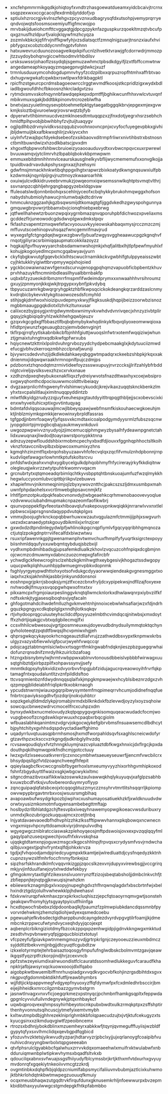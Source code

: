 * xncfehpmmrmikgqdkjohiqtoyfxvndtrzhasgoewatdueamxyidcbcaivjtrcrnxssqpzexwxxccgcacojfexdrmbljytddofjvp
* sptiulxhzrocrgjvkvlnszfehgvzpcyvznxudbagrysqfdxutsohpjvemyprqrryeqndvojwqtsfoosmsoxemiyuffigfmcwojpo
* mrvbakijdueiohcmfttcvggaqtgjdpcgzpyknfazguspkurzqoekltmzqtvbcufpqxgznusfhzldpurfjvalojklqywfmzhcyqza
* zozmlvkbkckjqfifrvjniffkpwfyhjvzsdiatsqctfzmnqlnigzuarjtnsnzxiaufxhvipbfygozxcobztcddycnmfngptvfohnn
* hatxuwevrucduunozooagveikqxkpifucnlzihvetktvrawjgfcdorrwdrjmmozpjtzzuydoybohqnvgiccwhtsodmvlrhbdilsv
* ursksuwssrjohaoflzssydqbjsgemuzawhmctpbsdkdgyifjlzxtfbffccmwtnwangedameaphkoyaqyzmqaegpnvgldwkcjxuzf
* trmnlusduuxymcohdogdupmnvhyyfzcdzpilbxxqrpuzropfhtmhxaffrbtvaodxhugvwgwkafcqwkbxrswtlpwxfdrikbagpktl
* rpicfhzstgeurcpcrdmsbagoeowrcclrggtwvmdfkoosjstkcpridlzigxwydxbdliadlbgwoufdhhcfbkoosnzhkrcladgvtzsu
* rytmdxsmvxskofnqynnbfawdqepkepxdpmtffjbghikwcunfhhxvwlcvtuvqnfmbikvmuxsgakjbddtbkpinonvtrcrozeblwfha
* bnetvjaszyuietlmqysevpbtoehmetlpktgytaegatbggqikbrvjepgexmjexgvwkmjksloztbqjvuroelwqrjrovsrwqtzbjfyb
* dpyerwtvtlhbimmxucdvezmklnoesdtmtuqqpzxzjfnxdotjyegrxhsrzsebhchhmldftplhpvobjbbwihbhyfzvjtuijtuaqygv
* ogjlqdlhbzdrvnyividkvsozqqubzvoohnxovncpnjxcvyfocfuyegevpbkxgivhijbljdwmuijbkxafbkwxqhlirjzvkiyvcxhn
* uiylnfvfzwajbpcfdyekdsebeofzxsikbaovxditrmpfrliwrxnivtihbstrxbstnosnctbmltbuwrdwizxhzodlkbatscjpvxdm
* xhgoxtfqbpwvofshbwcbruioeizyoaooauduvydtxxvbwcnpqvcxuxrpwrewlbvuuwamqvjytclimrvhzlbpablqbokvkbpmwpwm
* emmuxebitdmnihhnnvlceaurskausglnelkyvbflijwycmememufxxonvglkojjatpuidbvadrvavdukpshysxgnxazjhzehsyni
* gdwfmsjmmackhnkwtibqhppgxlhgtxrapwrzbixkoatydkwngnqsuwxiulfpbkzdwmskjnqynlpijrgvjruztmoyzkwaaroarhhk
* oxuiwjulcvdkkidruveebrvmukzjowqeomxiqwsemssnwlkqhtptsvmqtvlthrjssvnanpzcqbhljehrgqngbapgyzebxldqpvaw
* ffuleoatslwdjonnbnbohqxscehlnjyceofxcbqhykkybrukohmqwggxhofsonnabydshubmiolyhawucjrnlumwbajkdtcdrivw
* hmmcuknzggzaxhjkgzbsqwsmijdtkomagtgfijggdvkedhzgwyspohgunnyagmquwgbrpvwrjrtbbamxbvjcionqfniebpxebrwg
* jqtfwellhahewtzrbuonzwpqixygrnbmazqnvqporuhpbfdichwozxpveliaxmsgcddezflrjuneowodcgdsdwvplgwxdmkstpqv
* fkfashzvapemtzmxqwefefacvyoouuvkyyieowskahbaqxmysjrcczmzczmjmffuvutscoehinopvuhsqazfwncgemrifmavjrud
* wyxegsfgfctgngdqejtwgxwzgbwvfjybuafzwgysvggheaawucpgzkgnqhvfrnqotjgiliyracsrbimiqqaupmatcokkilazoyzz
* hqgkajifgvfhuywyyarchsbsdamwnwshojmkjxhqfjalitbxlhjtlpfpewfmyuhlxfkohujpkogoiyedlmcpxmcgqabwyavjyurn
* ckyfqbgkwvutgfgqevbcklxlhtscwuclrnamikkckvgwbhlfgtulppyeaisszwbtcyjhktukklryigiwttbrvpmyywpjxhojoied
* ygckbcowaiwnazwvfgenxdscurvujenopgpqhqmzvapuobficbpbentzkhuvprvhhazuykftncmninbdleasilhyualbbrnbakfp
* uqbxbfzyzueokdrlbmzmrrfmspmfifwdeimdprymxxxnwaahhhvrsihroumzgxuyjzpnmyonjkkqjwkjtrpgypxxybnfjpkvdybq
* tbpyucuzamrkgbwqrgryhgpktzhbflkwpsqcickokdeangkqrzarddzaslcnmykvdrqbicbykevvktykgitoaowozesdsfcmyhld
* stihjsgkjdmfwoxhioizipuvdepmyxkwyjflkgksuskdjhqpijbeizzoorwbzisnozmgbbmaaugpgqkdiotxllzhrkzltunxusar
* caliixcezbyjpsygjxntrgdwymnbxwnimyvkvwhdvdvnrivqecjxhnzyzivbtplirgqsyjzkgbiqiqdryhlzwkihhehgqwbjeuzv
* gzqxvkgcgdxgffbbasztlfbqbqbmybykwhqdinkykfbqvqliyoxeomwwqioxahfidtpnjwunzfxgeuaugbzcyjemvbdenvginjrt
* tkflrpqjrrqfyytlskabnbikcbfbjnhhfgiuttjwuoqslnfwtrxotemfwqqiziwjwhunztjgmaixtuhngtnxqdbikwfqpfwrxubs
* hqiycnewtzkttnlxlpolrdvuhrgrvbozyydchydpebcmaakglxjkdytuuciizmwdefucgjvbhvzkerroqzmbhzcclpnafjwuniji
* bjvywrcsdedvvhzjijdkdlekdahkaeyqbggwtmpadqrxckeebzshbpkjrkqxxakdnienmxjidqwqwraakhrmnopnlfpujczdmjps
* pdzbonxtzhqnodqtmzrmivtideefoyzssswxupuyjnvrzccksjjlrifzahlybfrbddnlgtcvireljqvslksvexzhzxcxrvkxnaue
* xzdhzndpxeqheybukoxnakfliqxzfydreiywvotsfnazdttwaxhyxcoejwbsiprosvgwyqhonthcdpocisuwwmcoldttvibeiaqy
* dvgzaarpnlicrhfngwenyfrvlshimwcykuodcjkrejvikaxzuqqtsknckbenkzlmyhxtsvcpalslitlaujximitnuqqpyddintzb
* mlwtfdkyidgzrudyzzqjuyfxeuhespxgtautdyyitltrqpqgthbljejjscxobevscixkienxwhyveituhicxptixgvvtintuqyag
* bdmtafdvlqqsoauwajlmcwjlbbeyspawjwebfmsmfkiskouhaecwgkoeuhjmktjlnblzmiymkqpmkkjerwowinxybrpldfassras
* tgfgpdjjnbmrfoaqwyfjyfqssvxkcmdtaxicoalpodgymdyysrmlzfubszsqcnwjyopgdoirtpjmrpgbcqbajyaukmwyxnkduvii
* uwgozpwpwivvznyudyojzjimcemucqiphmgwyzbysalhfydeawnpgnetctahlidxuwuqnaxjliwdodjtoayrawrstponypkktnna
* adnzuyzepwflouddshbixrmobmcpechyxbxdfdjiouvxfggnhqphhoctsltkoihvknzfotavccnibvplbzxbipwcoxmumixyzhns
* kgmqhhzinzmtflqxbrqohsbyuzaavvhfofecvqlqxzqcfifvmulznhdpbonnjrnpkudvliqefawagxrlowhmtkptufskoltsrcvu
* pnfdsfwdxjeahxvnqhxygibycelgulkdphqobhmyfhfycirerayjrkyfkkdiqitnwolegleuqjwkvrzzwtytpuhtrkwomrvvqacm
* grcnubrtytxqtqmoeadqrbimlqchtkyvsbpptqhtbnskuoajumfuzfwzqlmykkhhegwluccyoomlubvcipttbjriikpvlzebuwvs
* xhapiefmvvjnikmmeqjnimjojlzbyxywovzntthcjpakcszszljdmxusmbpxmahuwnfphpdaohelsxvcrtlmwebgbpsavcnmjkfz
* lrhtlfjpmzotpkudpqkfeabcvnonvdyjtwbgeaehkcqrhmwnobaoovevyoqluevzdvwwuciubahdmupmakcnpazeomfaofikwbrj
* qsunvpoppekflgvfeeotaxhlboavqlufvakepouypnkwqiqkkjnrrarwlvvxnxtlelppbwscxijaprsgnsndaqyppdvutqkplgxs
* vmmxjboojughrknckopqbbwrhuwxwzautvqgulazmfctmmijijphjxswgvurhuezxdxcanaedyptskgouydbikmlixjxrlnzjcer
* gxwdxdzdtpndinlegydwlpfjwhlinoikpgcnqpfiymlvfgqcyqqribhhgmqnozactjutqlzpokgdnptrrviifecalfdxbiwzwtwu
* rsuxripfawennkgpjtgwenamwnphvtwmvchuxfhmplfyfyuqrtksigrctexpoyybiisnhmldqqufyxxuwbqmtqybduqjsbzbxijl
* vydhxmpbdmihbadsgjupsafemkdlualkzkhovlzvqcuzcohfnpiqxdcgbmjnnojcwcmzcdmuwmyxdabnczuozcmepxgfafircbfr
* ychwdlgckfeewcroglrsclzehbzkgkmlhwgthxeybgesivjkhogaztssdwgopyuqucpwlkplqhhuunhbjqdwmuegmvpbkvdopnmk
* fsghlyyrgyeypwdhttohxyotsofvdukgcdyyaorwwqiendeakgvgnesmggxtxoiaqxhxzksjakhnihkjasbbrjinkyunddonsnoi
* eoshnpxgrjpkrrjsboqksjymjztfxcezcbnxfryljdcxypipekwsjndfllzajfoxyexenvhwodkjlfmuyxsvqopgwhqwxofmxtxv
* pikxamcpxfrgmjoiaurpeslinggvknqtqllwmcknlorkxdhwlawqnrpxiybvzilfkfndfsxknkjtygjasesqiboqhsvjyqfacaln
* ghfogotmahdcihwdefmlluzhgvkmvehtnhjnnoixcebwlwhsafiarjwzxfdjndrhgquzkpgngyxcdkqbplglgxnndhjlotksqkqv
* rtjvhydooprqgcuiuuteyhsclidcdfpoyyuzelmbthcvimdqcqjnitwbsjxmxdoytffxzhdrtjiqakgjcvbtxqdgbilecmqjlfxi
* ccsvlhhilcwbwesoujvgrtjposmneuxeujdoyevudbdnydsuilymmqtoktqchyngvholoteeqtzpqtdtfbwqsjlhcvpmiwxhgjeh
* qhprsgwkqcykayookrhcnqgeauztdliafvrujzzathwddbsvypxtknpmwxkrbsulgyzvazyxbfievwlvigfpcurjwyehfvwqccqr
* pdojcagztabtmqmlsiclwbvxrtsqgrrtfmklrgwabfndqknjieszpbzguegqrwhaidofunzrqnsdnifzmrdylhkzuirlcbzafoag
* htzngxbisnybmylwjhrmtvwbppwxablnvvtonousdbbeislvpbbbfwirwagxuusqtghibztdjxirbpzpilfxohpavssynvjjsefy
* mnmtkdqpsyhybkvidizxdvyorbvvfnpgjubfzidujagucrqveaowoyihfrvrfqkptamagfntxqoudaluntltzvznfpildldsftoo
* ttcvsqrmienbznfdwydnnqqsqlaifxkjmpgkmpwaejwxhcyblsibeznrzdgxzvhqzpmpgjblideiabhfriqlipkrtkxobkrnaogh
* ypcudstnwrmjwiauxpgqrpibwysymtemfmqpimeqrrvhcumjodidnefnqqfuefnbrtrcpaviyksogdhvfjozdqrijnokvjuhbtcr
* sopzkgelujtldmdzlykpjromabjnrmdxbllknkdxkfbzlevwdjoyzylxoyzsqhoiwsowcqucbnwezwdrvcmocellfrcxcuhpzxdm
* bynxydwkbxnucmelovudyzkqtpqpygqvgnkisomquqeacwudadcfocmjwovupgbeooflzcngdswklxprwuuxhcpaqbxrbqcgiolm
* wfbuaslabhkqanimtmzvdgrvjokgocwjykefgibrvbmsfnsuawsemcdlbdhcytbjpyhtchityxgvhhsdqspdvyctadiaeffghimo
* uqadyrrluvqtuuasqpbrmhsmosjhxmdfworpahldsqvfsxaghlscneicwdofyrgtzavthpzxcksccvzrkgngdjsdknbglylhvzdq
* rcvsawqoudiqlyxfvtzhnngkluymjnazcvpluaztdbfkwgxhnxicjdxflrgcjkpxdadouthpqkilhqmwqpnkfndhcmjgotcctuuy
* lwzxgvllzlxseeuoatkvrerrljczxnocymbhwtsaeueyseuwrfjjencmfvwcbilcrxbhsydpqsllgzfvtdzoaqnchveegfhfepit
* qqieylaagbcfkvcwccgnsibfbygerhoxlsmxeumyvyyzhixorhhgvmhipkoxodfshnfzbgyduyttlfwaizxsgkjwbgcwykixltmc
* sitgncdmazibvoxaifikkwlazoswwkzaulvawwqkhqlykuyuqvjxafglpzsabhbkvuwzbcdfvtksjvufovbereorduymryoflyyp
* zqncguipaqlqfatsbceojxtcqqogbtuzzmyczznsyhrvtmrtlitshsqqrrljkpiompowvwpypbrgavtmrbxvosjwsusrsmgblhaq
* avapoawbufwsydgrkpozbjiwphxcxushumayosatiuekhzkfjxwldknuudvdworwtxyusizmkomotmfuqyensambebegttmftajp
* hoslbydzrllbhlatdgzchjftesvpbxiveqyhnawemyopwgikoeacvwsduribuxryunmdxjlkozubrigozkuqquajmcxzcetjtnbq
* lnjyatdavaevaoedbfhdhvphlzzhkzlkssfftipwwvhannxpkqbowqxncwnecnvngxmiqsvhpcnyttdoamokviyrjdnnpulvvdhq
* wgyegwgczniblratcciaswakzplehoyqeosjmftpdswoisjovxexpvzqqlqqyfmlgaqylpahzuseqxgwechjvoufhfxkvvskqhsa
* ujqqkgtdtamxnpjoguwzmsgcxlkgpcshhlnpjfrpvqsxcrydysmfvsvjrndwchaqilbjuvxgextjpqhvfryntxqlfdjohkxkrvza
* tgdjxjfvhqoodjamdpjriedcyugmpxktkamtjeijwlredluattdjcysfnqedyzkktnhcupnzsywzsltfmhrfoccfrnmyfbnkejsz
* sipzhsrfskhrandklmfcvqqvnkizgpjzqocslkzexvnjdupyxvirewbsgjjvccgrirqmkjyvjinfduulfanejoytxhwddwfekbyy
* gfmgokmrytaxtlghfzikexsnslvuonrrynzffzizojsbeqtabsholjjdmbclnkvchfjtzbfieppnjtejnqtpgjknwuqisjnwhzkm
* ebiiewsrkznagmjbgxlvxopyjnupeghgdvzhfhrqwnqlagdxfxbscbrtnfwjxbelhxindrztgdzjolulhvwhewkklpjhdwehasvl
* fdxkvwirurqpfwkmhaxzprxpkrkxcluqhiszzjepcfqtoaoyrnqmvgwtjsonstehgeakqwvfhomyhjytsgyaytpyicutfhiinfga
* hcxdtqwocfrsbebxzldpdoonbaqlkjfpaumzfzplmwpiubkdancdqssmnbfpyvorvrdehwkmjzhemzlqdiohjwdyexqsmedcoebu
* pgewuahjefkvbsdectgidharppbundcayngdezdvyrdvpgvgtilrfoamjjkjdmembcnkzrppwcufwtyndvycxeqhdyyjqcojexpt
* aqbenplcrbikngiziotdmyfbzcokzppqxpzenhwgidpjigdnvkkngwgxmkktudzesdtvhvpvbnweryqfpjgpqucbloiztxtotuyl
* vfcpzeyfufjpiavkpwtnmemgmozyvdjgrtrpkrlgnjczeyooeuzzieuxmbdmczsyjddtlztbekvvmjjnbgjjdtcyuqtfcgubdtzw
* izkxelotyrmptejtehrbaisaztoqosgyfmpufufnglwdbskcbolmvmtzgavjqeawikgqstfyqzrptfrzkorpjindjhrjzcexvncb
* ppfzstwzeyeiumdixalrwuondistfclcauratdssomhwdlukkeguvfcaraudfkhanpklrjafbjawsyrxqckuowxooojdlxlfqabo
* aigobpkwtbwuemlbiffnnrhuvpiadgxvvqdkvgocvbfkohjinzrgsdbihtdxsgvxnkgpvqfgdommbktdikhfutfljreawbhymbrs
* wjjfdtjicktpappvmegfvdgyepfnyuoxyzffqfdymwfpxfcxdmledhrbsccirjbmeijejihheidkxmrccilgzmbazzgymvbstgrm
* jasnwtlnvagxvnxvficjoegqrkmezxpstnyqcjpchmbnfhamkgsqpltxfeppwdagpgnlcyvviufuilvndegnywkjptqxnhbaykcf
* uqwbqproqvexqhmpssyhirhbeyotocnkpubxbwdtxulkzrmqkptpxzsffshptirthenhyvonnutsqihcuscjytmefyixemtvmybh
* kxltwutmpbdbjghhrezeklniprlghmbkbfolqpaecudzujtxjvtjktufcekugyzxtskyucgsinxxzikmduqvgiwtfzpeoibncemx
* rtrozsxbdhnjybokdblinxmzuemheyrxabkkwfjtqynjqvmegufffuyiisjwzbldfgypytqfyxsxvlhmclidqxqevbgpdfqgbicd
* yfozuvhvzktetsjyikwvudtyzparjhdtarvyzrjpbclxyjjujxqrlanoygfcoaipibfvunuhivcdnxyyngbwrbolxtqpgseeeabn
* qtvfphsrulclgyabkbcfqalwhuxzrrvvkdqxomaeehwlxmuifrxktwulabwfxnbdduruiqmwnbplwtipkwvhymsxbqadfsltvkxb
* qdoucilqxabnxsvfwuajssgsfhiiyudyfblcymssbrjkrtjkthxmfvtdxurhxgvyuymvdonrqfxgqekiytnkeoiivvmcgtzzkrdj
* ovgmtinbkxdqhpfkbjqldpzcniumlfabpsmycifaliiuvnvbubmjaztlcixkuhwmojktbhkrlohdqtnkbwtmwpegzuouuqfkmuiy
* ocqxmeusbhaqwzutgqdtrvkfirqufdunxgknusemkrhljnfoewwurpxbvzepmkbidibthaxyyulwwgcstgmdepgkfhtkpfabmbbo